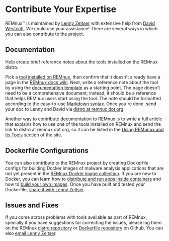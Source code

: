 # Contribute Your Expertise

REMnux&trade; is maintained by [Lenny Zeltser](https://zeltser.com/) with extensive help from [David Westcott](https://twitter.com/beast_fighter). We could use your assistance! There are several ways in which you can also contribute to the project.

## Documentation

Help create brief reference notes about the tools installed on the REMnux distro.

Pick a [tool installed on REMnux](../distro/tools.md), then confirm that it doesn't already have a page in the [REMnux docs wiki](https://github.com/REMnux/docs/wiki). Next, write a reference note about the tool by using the [documentation template](https://github.com/REMnux/docs/blob/master/Wiki%20Documentation%20Template.md) as a starting point. The page doesn't need to be a comprehensive document; instead, it should be a reference that helps REMnux users start using the tool. The note should be formatted according to the easy-to-use [Markdown syntax](https://daringfireball.net/projects/markdown/basics). Once you're done, send your doc to Lenny and David via [distro at remnux dot org](http://www.google.com/recaptcha/mailhide/d?k=01RVsMwmH5ac8ReGTt6mfjfw==&c=5VaR3Mv8aAdcdwWQ3cwDmI9QwiLEdySMDjfiLP87Zp8=).

Another way to contribute documentation to REMnux is to write a full article that explains how to use one of the tools installed on REMnux and send the link to distro at remnux dot org, so it can be listed in the [Using REMunux and Its Tools](../distro/use.md) section of the site.

## Dockerfile Configurations

You can also contribute to the REMnux project by creating Dockerfile configs for building Docker images of malware analysis applications that are not yet present in the [REMnux Docker image collection](../containers/run-apps.md). If you are new to Docker, you can learn how to [distribute and run apps inside containers](../containers/malware-analysis.md) and how to [build your own images](../containers/create-docker-images.md). Once you have built and tested your Dockerfile, [share it with Lenny Zeltser](https://zeltser.com/contact/).

## Issues and Fixes

If you come across problems with tools available as part of REMnux, specially if you have suggestions for correcting the issues, please log them on the REMnux [distro repository](https://github.com/REMnux/distro/issues) or [Dockerfile repository](https://github.com/REMnux/docker/issues) on Github. You can also [email Lenny Zeltser](https://zeltser.com/contact/). 
